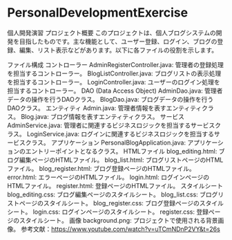 # PersonalDevelopmentExercise
個人開発演習
プロジェクト概要
このプロジェクトは、個人ブログシステムの開発を目指したものです。主な機能として、ユーザー登録、ログイン、ブログの登録、編集、リスト表示などがあります。以下に各ファイルの役割を示します。

ファイル構成
コントローラー
AdminRegisterController.java: 管理者の登録処理を担当するコントローラー。
BlogListController.java: ブログリストの表示処理を担当するコントローラー。
LoginController.java: ユーザーのログイン処理を担当するコントローラー。
DAO (Data Access Object)
AdminDao.java: 管理者データの操作を行うDAOクラス。
BlogDao.java: ブログデータの操作を行うDAOクラス。
エンティティ
Admin.java: 管理者情報を表すエンティティクラス。
Blog.java: ブログ情報を表すエンティティクラス。
サービス
AdminService.java: 管理者に関連するビジネスロジックを担当するサービスクラス。
LoginService.java: ログインに関連するビジネスロジックを担当するサービスクラス。
アプリケーション
PersonalBlogApplication.java: アプリケーションのエントリーポイントとなるクラス。
HTMLファイル
blog_editing.html: ブログ編集ページのHTMLファイル​​。
blog_list.html: ブログリストページのHTMLファイル​​。
blog_register.html: ブログ登録ページのHTMLファイル​​。
error.html: エラーページのHTMLファイル​​。
login.html: ログインページのHTMLファイル​​。
register.html: 登録ページのHTMLファイル​​。
スタイルシート
blog_editing.css: ブログ編集ページのスタイルシート。
blog_list.css: ブログリストページのスタイルシート。
blog_register.css: ブログ登録ページのスタイルシート。
login.css: ログインページのスタイルシート。
register.css: 登録ページのスタイルシート。
画像
background.png: プロジェクトで使用される背景画像。
参考文献：https://www.youtube.com/watch?v=uTCmNDnP2VY&t=26s
